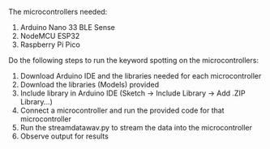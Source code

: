 The microcontrollers needed:
1.  Arduino Nano 33 BLE Sense
2.  NodeMCU ESP32
3.  Raspberry Pi Pico 


Do the following steps to run the keyword spotting on the microcontrollers:
1.  Download Arduino IDE and the libraries needed for each microcontroller
2.  Download the libraries (Models) provided
3.  Include library in Arduino IDE (Sketch -> Include Library -> Add .ZIP Library...)
4.  Connect a microcontroller and run the provided code for that microcontroller
5.  Run the streamdatawav.py to stream the data into the microcontroller
6.  Observe output for results
